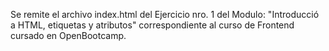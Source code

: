Se remite el archivo index.html del Ejercicio nro. 1 del Modulo: "Introducció a HTML, etiquetas y atributos"
correspondiente al curso de Frontend cursado en OpenBootcamp. 
